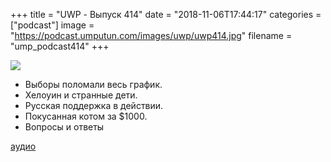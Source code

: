 +++
title = "UWP - Выпуск 414"
date = "2018-11-06T17:44:17"
categories = ["podcast"]
image = "https://podcast.umputun.com/images/uwp/uwp414.jpg"
filename = "ump_podcast414"
+++

![](https://podcast.umputun.com/images/uwp/uwp414.jpg)

- Выборы поломали весь график.
- Хелоуин и странные дети.
- Русская поддержка в действии.
- Покусанная котом за $1000.
- Вопросы и ответы

[аудио](https://podcast.umputun.com/media/ump_podcast414.mp3)
<audio src="https://podcast.umputun.com/media/ump_podcast414.mp3" preload="none"></audio>
